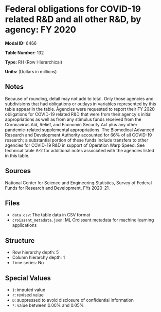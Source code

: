 # Federal obligations for COVID-19 related R&D and all other R&D, by agency: FY 2020

**Modal ID:** 6466

**Table Number:** 132

**Type:** RH (Row Hierarchical)

**Units:** (Dollars in millions)

## Notes

Because of rounding, detail may not add to total. Only those agencies and subdivisions that had obligations or outlays in variables represented by this table appear in the table. Agencies were requested to report their FY 2020 obligations for COVID-19 related R&D that were from their agency's initial appropriations as well as from any stimulus funds received from the Coronavirus Aid, Relief, and Economic Security Act plus any other pandemic-related supplemental appropriations. The Biomedical Advanced Research and Development Authority accounted for 66% of all COVID-19 research; a substantial portion of these funds include transfers to other agencies for COVID-19 R&D in support of Operation Warp Speed. See technical table A-2 for additional notes associated with the agencies listed in this table.

## Sources

National Center for Science and Engineering Statistics, Survey of Federal Funds for Research and Development, FYs 2020–21.

## Files

- `data.csv`: The table data in CSV format
- `croissant_metadata.json`: ML Croissant metadata for machine learning applications

## Structure

- Row hierarchy depth: 5
- Column hierarchy depth: 1
- Time series: No

## Special Values

- `i`: imputed value
- `r`: revised value
- `D`: suppressed to avoid disclosure of confidential information
- `*`: value between 0.00% and 0.05%
